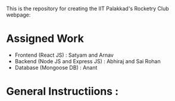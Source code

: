 This is the repository for creating the IIT Palakkad's Rocketry Club webpage:

# Assigned Work

<p>
<ul>
	<li>Frontend (React JS) : Satyam and Arnav</li>
	<li>Backend (Node JS and Express JS) : Abhiraj and Sai Rohan</li>
	<li>Database (Mongoose DB) : Anant</li>
</ul>
</p>

# General Instructiions : 

<p>
<ul>
	
</ul>
</p>
